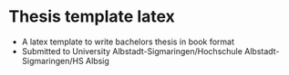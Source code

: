 # Thesis template latex
- A latex template to write bachelors thesis in book format
- Submitted to University Albstadt-Sigmaringen/Hochschule Albstadt-Sigmaringen/HS Albsig